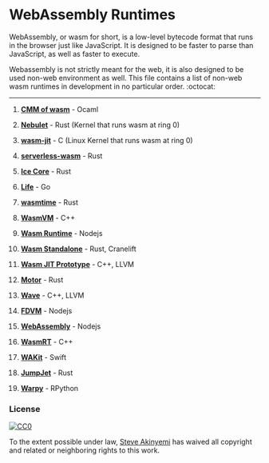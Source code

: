 # WebAssembly Runtimes 
WebAssembly, or wasm for short, is a low-level bytecode format that runs in the browser just like JavaScript.
It is designed to be faster to parse than JavaScript, as well as faster to execute. 

Webassembly is not strictly meant for the web, it is also designed to be used non-web environment as well. 
This file contains a list of non-web wasm runtimes in development in no particular order. :octocat:

------------------------------------------------------------------------------------------------------

1. **[CMM of wasm](https://github.com/SimonJF/cmm_of_wasm)** - Ocaml

2. **[Nebulet](https://github.com/nebulet/nebulet)** - Rust (Kernel that runs wasm at ring 0)

3. **[wasm-jit](https://github.com/rianhunter/wasmjit)** - C (Linux Kernel that runs wasm at ring 0)

4. **[serverless-wasm](https://github.com/Geal/serverless-wasm)** - Rust

5. **[Ice Core](https://github.com/losfair/IceCore)** - Rust
 
6. **[Life](https://github.com/perlin-network/life)** - Go

7. **[wasmtime](https://github.com/CraneStation/wasmtime)** - Rust

8. **[WasmVM](https://github.com/LuisHsu/WasmVM)** - C++

9. **[Wasm Runtime](https://github.com/kgtkr/wasm-runtime)** - Nodejs

10. **[Wasm Standalone](https://github.com/sunfishcode/wasmstandalone)** - Rust, Cranelift

11. **[Wasm JIT Prototype](https://github.com/WebAssembly/wasm-jit-prototype)** - C++, LLVM

12. **[Motor](https://github.com/penberg/motor)** - Rust

13. **[Wave](https://github.com/astrolang/wave)** - C++, LLVM

14. **[FDVM](https://github.com/funcdef/fdvm)** - Nodejs

15. **[WebAssembly](https://github.com/dcodeIO/webassembly)** - Nodejs

16. **[WasmRT](https://github.com/rhitchcock/wasmrt)** - C++

17. **[WAKit](https://github.com/akkyie/WAKit)** - Swift

18. **[JumpJet](https://github.com/jawm/jumpjet)** - Rust

19. **[Warpy](https://github.com/kanaka/warpy)** - RPython

### License

[![CC0](http://mirrors.creativecommons.org/presskit/buttons/88x31/svg/cc-zero.svg)](https://creativecommons.org/publicdomain/zero/1.0/)

To the extent possible under law, [Steve Akinyemi](https://github.com/appcypher) has waived all copyright and related or neighboring rights to this work.


